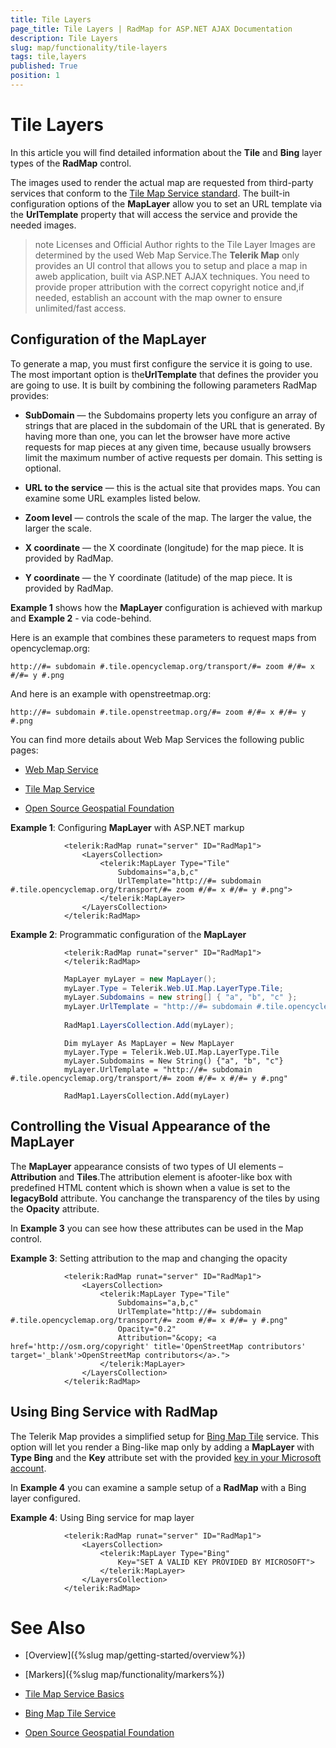 ```yaml
---
title: Tile Layers
page_title: Tile Layers | RadMap for ASP.NET AJAX Documentation
description: Tile Layers
slug: map/functionality/tile-layers
tags: tile,layers
published: True
position: 1
---
```


# Tile Layers



In this article you will find detailed information about the **Tile** and **Bing**	layer types of the **RadMap** control.

The images used to render the actual map are requested from third-party services that conform to the	[Tile Map Service standard](https://en.wikipedia.org/wiki/Tile_Map_Service).	The built-in configuration options of the **MapLayer** allow you to set an URL template	via the **UrlTemplate** property that will access the service and provide the needed images.

>note Licenses and Official Author rights to the Tile Layer Images are determined by the used Web Map Service.The **Telerik Map** only provides an UI control that allows you to setup and place a map in aweb application, built via ASP.NET AJAX techniques. You need to provide proper attribution with the correct copyright notice and,if needed, establish an account with the map owner to ensure unlimited/fast access.
>


## Configuration of the MapLayer

To generate a map, you must first configure the service it is going to use. The most important option is the**UrlTemplate** that defines the provider you are going to use. It is built by combining the following parameters RadMap provides:

* **SubDomain** — the Subdomains property lets you configure an array of strings that are placed in the subdomain of the URL that is generated. By having more than one, you can let the browser have more active requests for map pieces at any given time, because usually browsers limit the maximum number of active requests per domain. This setting is optional.

* **URL to the service** — this is the actual site that provides maps. You can examine some URL examples listed below.

* **Zoom level** — controls the scale of the map. The larger the value, the larger the scale.

* **X coordinate** — the X coordinate (longitude) for the map piece. It is provided by RadMap.

* **Y coordinate** — the Y coordinate (latitude) of the map piece. It is provided by RadMap.

**Example 1** shows how the **MapLayer** configuration is achieved with markup and **Example 2** - via code-behind.

Here is an example that combines these parameters to request maps from opencyclemap.org:

`http://#= subdomain #.tile.opencyclemap.org/transport/#= zoom #/#= x #/#= y #.png`

And here is an example with openstreetmap.org:

`http://#= subdomain #.tile.openstreetmap.org/#= zoom #/#= x #/#= y #.png`

You can find more details about Web Map Services the following public pages:

* [Web Map Service](https://en.wikipedia.org/wiki/Web_Map_Service)

* [Tile Map Service](https://en.wikipedia.org/wiki/Tile_Map_Service)

* [Open Source Geospatial Foundation](https://en.wikipedia.org/wiki/Open_Source_Geospatial_Foundation)

**Example 1**: Configuring **MapLayer** with ASP.NET markup

````ASPNET
			<telerik:RadMap runat="server" ID="RadMap1">
				<LayersCollection>
					<telerik:MapLayer Type="Tile" 
						Subdomains="a,b,c"
						UrlTemplate="http://#= subdomain #.tile.opencyclemap.org/transport/#= zoom #/#= x #/#= y #.png">
					</telerik:MapLayer>
				</LayersCollection>
			</telerik:RadMap>
````



**Example 2**: Programmatic configuration of the **MapLayer**



````ASPNET
			<telerik:RadMap runat="server" ID="RadMap1">
			</telerik:RadMap>
````
````C#
			MapLayer myLayer = new MapLayer();
			myLayer.Type = Telerik.Web.UI.Map.LayerType.Tile;
			myLayer.Subdomains = new string[] { "a", "b", "c" };
			myLayer.UrlTemplate = "http://#= subdomain #.tile.opencyclemap.org/transport/#= zoom #/#= x #/#= y #.png";
	
			RadMap1.LayersCollection.Add(myLayer);
````
````VB
			Dim myLayer As MapLayer = New MapLayer
			myLayer.Type = Telerik.Web.UI.Map.LayerType.Tile
			myLayer.Subdomains = New String() {"a", "b", "c"}
			myLayer.UrlTemplate = "http://#= subdomain #.tile.opencyclemap.org/transport/#= zoom #/#= x #/#= y #.png"
	
			RadMap1.LayersCollection.Add(myLayer)
````


## Controlling the Visual Appearance of the MapLayer

The **MapLayer** appearance consists of two types of UI elements – **Attribution** and **Tiles**.The attribution element is afooter-like box with predefined HTML content which is shown when a value is set to the **legacyBold** attribute. You canchange the transparency of the tiles by using the **Opacity** attribute.

In **Example 3** you can see how these attributes can be used in the Map control.

**Example 3**: Setting attribution to the map and changing the opacity

````ASPNET
			<telerik:RadMap runat="server" ID="RadMap1">
				<LayersCollection>
					<telerik:MapLayer Type="Tile" 
						Subdomains="a,b,c"
						UrlTemplate="http://#= subdomain #.tile.opencyclemap.org/transport/#= zoom #/#= x #/#= y #.png" 
						Opacity="0.2" 
						Attribution="&copy; <a href='http://osm.org/copyright' title='OpenStreetMap contributors' target='_blank'>OpenStreetMap contributors</a>.">
					</telerik:MapLayer>
				</LayersCollection>
			</telerik:RadMap>
````



## Using Bing Service with RadMap

The Telerik Map provides a simplified setup for	[Bing Map Tile](http://msdn.microsoft.com/en-us/library/ff428643.aspx) service.	This option will let you render a Bing-like map only by adding a **MapLayer** with	**Type Bing** and the **Key** attribute set with the provided	[key in your Microsoft account](http://www.microsoft.com/maps/create-a-bing-maps-key.aspx).

In **Example 4** you can examine a sample setup of a **RadMap** with a Bing layer configured.

**Example 4**: Using Bing service for map layer

````ASPNET
			<telerik:RadMap runat="server" ID="RadMap1">
				<LayersCollection>
					<telerik:MapLayer Type="Bing"
						Key="SET A VALID KEY PROVIDED BY MICROSOFT">
					</telerik:MapLayer>
				</LayersCollection>
			</telerik:RadMap>
````



# See Also

 * [Overview]({%slug map/getting-started/overview%})

 * [Markers]({%slug map/functionality/markers%})

 * [Tile Map Service Basics](https://en.wikipedia.org/wiki/Tile_Map_Service)

 * [Bing Map Tile Service](http://msdn.microsoft.com/en-us/library/ff428643.aspx)

 * [Open Source Geospatial Foundation](https://en.wikipedia.org/wiki/Open_Source_Geospatial_Foundation)
